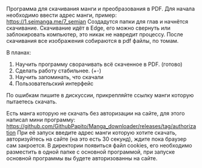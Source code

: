 Программа для скачивания манги и преобразования в PDF.
Для начала необходимо ввести адрес манги, пример: https://1.seimanga.me/7_semian
Создадутся папки для глав и начнётся скачивание.
Скачивание идёт в Edge, его можно свернуть или заблокировать компьютер, это никак не навредит процессу.
После скачивания все изображения собираются в pdf файлы, по томам.

В планах:
1. Научить программу сворачивать всё скаченное в PDF. (готово)
2. Сделать работу стабильнее. (+-)
3. Научить запоминать, что скачали
4. Пользовательский интерфейс

По ошибкам пишите в дискуссии, прикрепляйте ссылку манги которую пытаетесь скачать.

Есть манга которую не скачать без авторизации на сайте, для этого написал мини программу: https://github.com/GithubPapito/Manga_downloader/releases/tag/authorization
При её запуск введите адрес манги которую хотите скачать, авторизуйтесь на сайте (на это есть 30 секунд), ждите пока браузер сам закроется.
В директории появиться файл cookies, его необходимо разместить в одной папке с основной программой, при запуске основной программы вы будете авторизованны на сайте.
